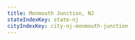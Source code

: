 ```yaml
---
title: Monmouth Junction, NJ
stateIndexKey: state-nj
cityIndexKey: city-nj-monmouth-junction
---
```

